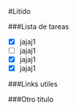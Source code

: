#Litido

###Lista de tareas
- [x] jajaj1
- [ ] jajaj1
- [x] jajaj1
- [x] jajaj1

###Links utiles

###Otro titulo
